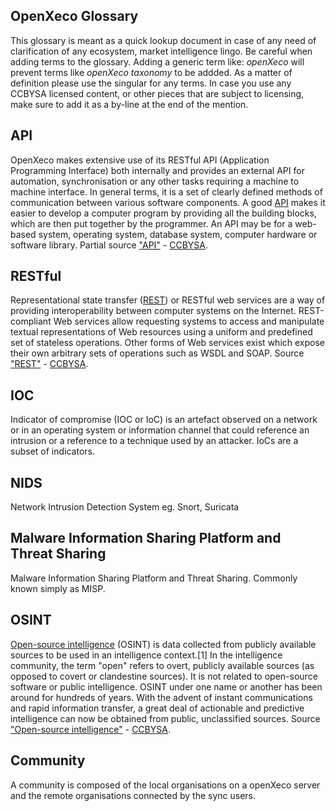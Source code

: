 ## OpenXeco Glossary
This glossary is meant as a quick lookup document in case of any need of clarification of any ecosystem, market intelligence lingo.
Be careful when adding terms to the glossary. Adding a generic term like: *openXeco* will prevent terms like *openXeco taxonomy* to be addded. As a matter of definition please use the singular for any terms.
In case you use any CCBYSA licensed content, or other pieces that are subject to licensing, make sure to add it as a by-line at the end of the mention.

## API
OpenXeco makes extensive use of its RESTful API (Application Programming Interface) both internally and provides an external API for automation, synchronisation or any other tasks requiring a machine to machine interface.
In general terms, it is a set of clearly defined methods of communication between various software components. A good [API](https://en.wikipedia.org/wiki/Application_programming_interface) makes it easier to develop a computer program by providing all the building blocks, which are then put together by the programmer. An API may be for a web-based system, operating system, database system, computer hardware or software library.
Partial source ["API"](https://en.wikipedia.org/wiki/Application_programming_interface) - [CCBYSA](https://creativecommons.org/licenses/by-sa/3.0/).

## RESTful
Representational state transfer ([REST](https://en.wikipedia.org/wiki/Representational_state_transfer)) or RESTful web services are a way of providing interoperability between computer systems on the Internet. REST-compliant Web services allow requesting systems to access and manipulate textual representations of Web resources using a uniform and predefined set of stateless operations. Other forms of Web services exist which expose their own arbitrary sets of operations such as WSDL and SOAP. Source ["REST"](https://en.wikipedia.org/wiki/Representational_state_transfer) - [CCBYSA](https://creativecommons.org/licenses/by-sa/3.0/).

## IOC
Indicator of compromise (IOC or IoC) is an artefact observed on a network or in an operating system or information channel that could reference an intrusion or a reference to a technique used by an attacker. IoCs are a subset of indicators.

## NIDS
Network Intrusion Detection System eg. Snort, Suricata

## Malware Information Sharing Platform and Threat Sharing
Malware Information Sharing Platform and Threat Sharing. Commonly known simply as MISP.

## OSINT
[Open-source intelligence](https://en.wikipedia.org/wiki/Open-source_intelligence) (OSINT) is data collected from publicly available sources to be used in an intelligence context.[1] In the intelligence community, the term "open" refers to overt, publicly available sources (as opposed to covert or clandestine sources). It is not related to open-source software or public intelligence.
OSINT under one name or another has been around for hundreds of years. With the advent of instant communications and rapid information transfer, a great deal of actionable and predictive intelligence can now be obtained from public, unclassified sources. Source ["Open-source intelligence"](https://en.wikipedia.org/wiki/Open-source_intelligence) - [CCBYSA](https://creativecommons.org/licenses/by-sa/3.0/).

## Community
A community is composed of the local organisations on a openXeco server and the remote organisations connected by the sync users.
